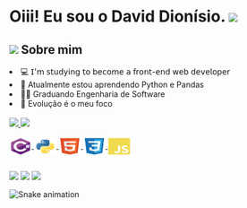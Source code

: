 <h1> Oiii! Eu sou o David Dionísio. <img src="https://emoji.gg/assets/emoji/4708_Pikachu_Hello.gif" width="24"/></h1>
<h2> <img src="https://emoji.gg/assets/emoji/7279-vibecat.gif" width="24"/> Sobre mim </h2>
<li> 💻 𝖨'𝗆 𝗌𝗍𝗎𝖽𝗒𝗂𝗇𝗀 𝗍𝗈 𝖻𝖾𝖼𝗈𝗆𝖾 𝖺 𝖿𝗋𝗈𝗇𝗍-𝖾𝗇𝖽 𝗐𝖾𝖻 𝖽𝖾𝗏𝖾𝗅𝗈𝗉𝖾𝗋 </li>
<li> 🧠 Atualmente estou aprendendo Python e Pandas </li>
<li> 👨‍🎓 Graduando Engenharia de Software </li>
<li> 👊 Evolução é o meu foco </li>
<br/>
 <div>
  <a href="https://github.com/deivondionisio">
  <img height="180em" src="https://github-readme-stats.vercel.app/api?username=deivondionisio&show_icons=true&theme=dark&include_all_commits=true&count_private=true"/>
  <img height="180em" src="https://github-readme-stats.vercel.app/api/top-langs/?username=deivondionisio&layout=compact&langs_count=7&theme=dark"/>
</div>
  
 <div style="display: inline_block"><br>
    <img align="center" alt="Deivon-Csharp" height="30" width="40" src="https://raw.githubusercontent.com/devicons/devicon/master/icons/csharp/csharp-original.svg">
    <img align="center" alt="Deivon-Python" height="30" width="40" src="https://raw.githubusercontent.com/devicons/devicon/master/icons/python/python-original.svg">
    <img align="center" alt="Deivon-HTML" height="30" width="40" src="https://raw.githubusercontent.com/devicons/devicon/master/icons/html5/html5-original.svg">
    <img align="center" alt="Deivon-CSS" height="30" width="40" src="https://raw.githubusercontent.com/devicons/devicon/master/icons/css3/css3-original.svg">
    <img align="center" alt="Deivon-Js" height="30" width="40" src="https://raw.githubusercontent.com/devicons/devicon/master/icons/javascript/javascript-plain.svg">
  
</div>
  
   ##
 
<div> 
   <a href="https://www.instagram.com/deivon_dionisio" target="_blank"><img src="https://img.shields.io/badge/-Instagram-%23E4405F?style=for-the-badge&logo=instagram&logoColor=white" target="_blank"></a>
  <a href = "mailto:deivondionisio@gmail.com"><img src="https://img.shields.io/badge/-Gmail-%23333?style=for-the-badge&logo=gmail&logoColor=white" target="_blank"></a>
  <a href="https://www.linkedin.com/in/david-dionisio-b6395152/" target="_blank"><img src="https://img.shields.io/badge/-LinkedIn-%230077B5?style=for-the-badge&logo=linkedin&logoColor=white" target="_blank"></a> 
 
  ![Snake animation](https://github.com/deivondionisio/deivondionisio/blob/output/github-contribution-grid-snake.svg)

</div>
